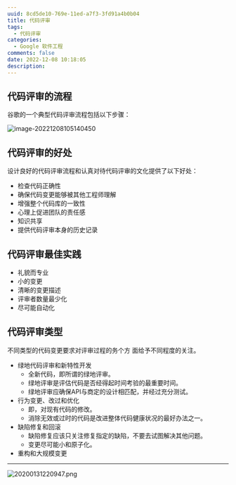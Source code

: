 ```yaml
---
uuid: 8cd5de10-769e-11ed-a7f3-3fd91a4b0b04
title: 代码评审
tags:
  - 代码评审
categories:
  - Google 软件工程
comments: false
date: 2022-12-08 10:18:05
description:
---
```


<!--more-->
<!-- 1. 发布前：删除草稿的 uuid -->
<!-- 2. 发布后：补充tag，category -->



## 代码评审的流程

谷歌的一个典型代码评审流程包括以下步骤：

![image-20221208105140450](/images/image-20221208105106314.png)

## 代码评审的好处

设计良好的代码评审流程和认真对待代码评审的文化提供了以下好处：

- 检查代码正确性
- 确保代码变更能够被其他工程师理解
- 增强整个代码库的一致性
- 心理上促进团队的责任感
- 知识共享
- 提供代码评审本身的历史记录

## 代码评审最佳实践

- 礼貌而专业
- 小的变更
- 清晰的变更描述
- 评审者数量最少化
- 尽可能自动化

## 代码评审类型

不同类型的代码变更要求对评审过程的务个方 面给予不同程度的关注。

- 绿地代码评审和新特性开发
  - 全新代码，即所谓的绿地评审。
  - 绿地评审是评估代码是否经得起时间考验的最重要时间。
  - 绿地评审应确保API与商定的设计相匹配，并经过充分测试。
- 行为变更、改过和优化
  - 即，对现有代码的修改。
  - 消除无效或过时的代码是改进整体代码健康状况的最好办法之一。
- 缺陷修复和回滚
  - 缺陷修复应该只关注修复指定的缺陷，不要去试图解决其他问题。
  - 变更尽可能小和原子化。
- 重构和大规模变更






---
![20200131220947.png](/images/leunggeorge.github.io-image-9.png)
